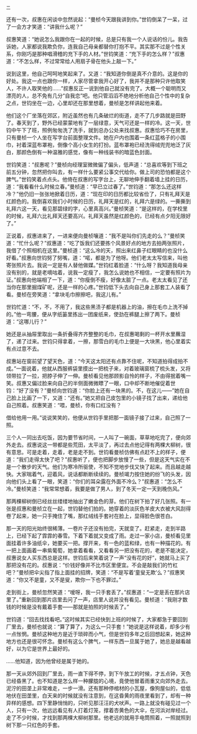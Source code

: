     二 

   还有一次，叔惠在闲谈中忽然说起：“曼桢今天跟我讲到你。”世钧倒呆了一呆，过了一会方才笑道：“讲我什么呢？”

   叔惠笑道：“她说怎么我跟你在一起的时候，总是只有我一个人说话的份儿。我告诉她，人家都说我欺负你，连我自己母亲都替你打抱不平。其实那不过是个性关系，你刚巧是那种唱滑稽的充下手的人材。”世钧笑道：“充下手的怎么样？”叔惠道：“不怎么样，不过常常给人用扇子骨在他头上敲一下。”

   说到这里，他自己呵呵地笑起来了。又道：“我知道你倒是真不介意的。这是你的好处。我这一点也跟你一样，人家尽管拿我开心好了，我并不是那种只许他取笑人，不许人取笑他的……”叔惠反正一说到他自己就没有完了。大概一个聪明而又漂亮的人，总不免有几分“自我恋”吧。他只管滔滔不绝地分析他自己个性中的复杂之点，世钧坐在一边，心里却还在那里想着，曼桢是怎样讲起他来着。

   他们这个厂坐落在郊区，附近虽然也有几条破烂的街道，走不了几步路就是田野了。春天到了，野外已经蒙蒙地有了一层绿意，天气可还是一样的冷。这一天，世钧中午下了班，照例匆匆洗了洗手，就到总办公处来找叔惠。叔惠恰巧不在房里，只有曼桢一个人坐在写字台前面整理文件。她在户内也围着一条红蓝格子的小围巾，衬着深蓝布罩袍，倒像个高小女生的打扮。蓝布罩袍已经洗得绒兜兜地泛了灰白，那颜色倒有一种温雅的感觉，像有一种线装书的暗蓝色封面。

   世钧笑道：“叔惠呢？”曼桢向经理室微微偏了偏头，低声道：“总喜欢等到下班之前五分钟，忽然把你叫去，有一样什么要紧公事交代给你。做上司的恐怕都是这个脾气。”世钧笑着点点头。他倚在叔惠的写字台上，无聊地伸手翻着墙上挂的日历，道：“我看看什么时候立春。”曼桢道：“早已立过春了。”世钧道：“那怎么还这样冷？”他仍旧一张张地掀着日历，道：“现在印的日历都比较省俭了，只有礼拜天是红颜色的。我倒喜欢我们小时候的日历，礼拜天是红的，礼拜六是绿的。一撕撕到礼拜六这一天，看见那碧绿的字，心里真高兴。”曼桢笑道：“是这样的，在学校里的时候，礼拜六比礼拜天还要高兴。礼拜天虽然是红颜色的，已经有点夕阳无限好了。”

   正说着，叔惠进来了，一进来便向曼桢嚷道：“我不是叫你们先走的么？”曼桢笑道：“忙什么呢？”叔惠道：“吃了饭我们还要拣个风景好点的地方去拍两张照片，我借了个照相机在这里。”曼桢道：“这么冷的天，照出来红鼻子红眼睛的也没什么好看。”叔惠向世钧努了努嘴，道：“喏，都是为了他呀。他们老太太写信来，叫他寄张照片去。我说一定是有人替他做媒。”世钧红着脸道：“什么呀？我知道我母亲没有别的，就是老嘀咕着，说我一定瘦了，我怎么说她也不相信，一定要有照片为证。”叔惠向他端相了一下，道：“你瘦倒不瘦，好像太脏了一点。老太太看见了还当你在那里掘煤矿呢，还是一样的心疼。”世钧低下头去向自己身上那套工人装看了看。曼桢在旁笑道：“拿块毛巾擦擦吧，我这儿有。”

   世钧忙道：“不，不，不用了，我这些黑渍子都是机器上的油，擦在毛巾上洗不掉的。”他一弯腰，便从字纸篓里拣出一团废纸来，使劲在裤腿上擦了两下。曼桢道：“这哪儿行？”

   她还是从抽屉里取出一条折叠得齐齐整整的毛巾，在叔惠喝剩的一杯开水里蘸湿了，递了过来。世钧只得拿着，一擦，那雪白的毛巾上便是一大块黑，他心里着实有点过意不去。

   叔惠站在窗前望了望天色，道：“今天这太阳还有点靠不住呢，不知道拍得成拍不成。”一面说着，他就从西服裤袋里摸出一把梳子来，对着玻璃窗梳了梳头发，又将领带拉了一拉，把脖子伸了一伸。曼桢看见他那顾影自怜的样子，不由得抿着嘴一笑。叔惠又偏过脸来向自己的半侧面微微瞟了一眼，口中却不断地催促着世钧：“好了没有？”曼桢向世钧道：“你脸上还有一块黑的。不，在这儿——”她在自己脸上比画了一下，又道：“还有。”她又把自己皮包里的小镜子找了出来，递给他自己照着。叔惠笑道：“喂，曼桢，你有口红没有？

   借给他用一用。”说说笑笑的，他便从世钧手里把那一面镜子接了过来，自己照了一照。

   三个人一同出去吃饭，因为要节省时间，一人叫了一碗面，草草地吃完了，便向郊外走去。叔惠说这一带都是些荒田，太平淡了，再过去点他记得有两棵大柳树，很有意思。可是走着，走着，老是走不到。世钧看曼桢仿佛有点赶不上的样子，便道：“我们走得太快了吧？”叔惠听了，便也把脚步放慢了一些，但是这天气实在不是一个散步的天气。他们为寒冷所驱使，不知不觉地步伐又快了起来。而且越走越快。大家喘着气，迎着风，说话都断断续续的。曼桢竭力按住她的纷飞的头发，因向他们头上看了一眼，笑道：“你们的耳朵露在外面不冷么？”叔惠道：“怎么不冷。”曼桢笑道：“我常常想着，我要是做了男人，到了冬天一定一天到晚伤风。”

   那两棵柳树倒已经丝丝缕缕地抽出了嫩金色的芽。他们在树下拍了好几张照。有一张是叔惠和曼桢立在一起，世钧替他们拍的。她穿着的淡灰色羊皮大衣被大风刮得卷了起来，她一只手掩住了嘴，那红绒线手套衬在脸上，显得脸色很苍白。

   那一天的阳光始终很稀薄。一卷片子还没有拍完，天就变了。赶紧走，走到半路上，已经下起了霏霏的春雪。下着下着就又变成了雨。走过一家小店，曼桢看见里面挂着许多油纸伞，她要买一把。撑开来，有一色的蓝和绿，也有一种描花的。有一把上面画着一串紫葡萄，她拿着看看，又看看另一把没有花的，老是不能决定，叔惠说女人买东西总是这样。世钧后来笑着说了一声“没有花的好”，她就马上买了那把没有花的。叔惠说：“价钱好像并不比市区里便宜。不会是敲我们的竹杠吧？”曼桢把伞尖指了指上面挂的招牌，笑道：“不是写着‘童叟无欺’么？”叔惠笑道：“你又不是童，又不是叟，欺你一下也不罪过。”

   走到街上，曼桢忽然笑道：“嗳呀，我一只手套丢了。”叔惠道：“一定是丢在那片店里了。”重新回到那片店里去问了一声，店里人说并没有看见。曼桢道：“我刚才数钱的时候是没有戴着手套——那就是拍照的时候丢了。”

   世钧道：“回去找找看吧。”这时候其实已经快到上班的时候了，大家都急于要回到厂里去，曼桢也就说：“算了算了，为这么一只手套！”她说是这样说着，却多少有一点怅惘。曼桢这种地方是近于琐碎而小气，但是世钧多年之后回想起来，她这种地方也还是很可怀念。曼桢有这么个脾气，一样东西一旦属于她了，她总是越看越好，以为它是世界上最好的。

   ……他知道，因为他曾经是属于她的。

   那一天从郊外回到厂里去，雨一直下得不停，到下午放工的时候，才五点钟，天色已经昏黑了。也不知道是怎么样一种朦胧的心境，竟使他冒着雨重又向郊外走去。泥泞的田垄上非常难走，一步一滑。还有那种停棺材的小瓦屋，像狗屋似的，低低地伏在田垄里，白天来的时候就没有注意到，在这昏黄的雨夜里看到了，却有一种异样的感想。四下里静悄悄的，只听见那汪汪的犬吠声。一路上就没有碰见过一个人，只有一次，他远远看见有人打着灯笼，撑着杏黄色的大伞，在河浜对岸经过。走了不少时候，才找到那两棵大柳树那里。他老远的就用手电筒照着，一照就照到树下那一只红色的手套。

